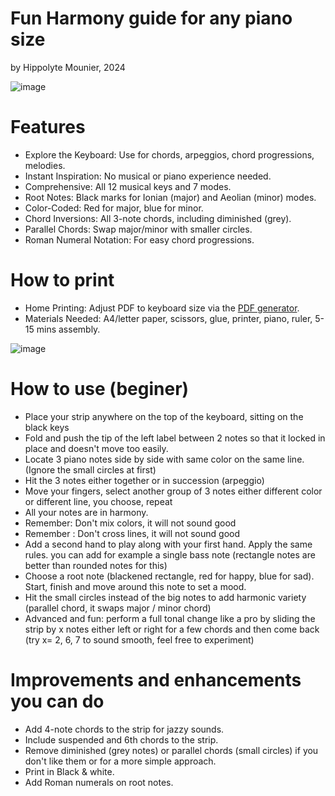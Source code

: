 # Fun Harmony guide for any piano size
by Hippolyte Mounier, 2024


![image](https://github.com/user-attachments/assets/fb1200bb-87b1-4d79-9293-5d27271177d8)

# Features

- Explore the Keyboard: Use for chords, arpeggios, chord progressions, melodies.
- Instant Inspiration: No musical or piano experience needed.
- Comprehensive: All 12 musical keys and 7 modes.
- Root Notes: Black marks for Ionian (major) and Aeolian (minor) modes.
- Color-Coded: Red for major, blue for minor.
- Chord Inversions: All 3-note chords, including diminished (grey).
- Parallel Chords: Swap major/minor with smaller circles.
- Roman Numeral Notation: For easy chord progressions.

# How to print
- Home Printing: Adjust PDF to keyboard size via the [PDF generator](https://hipe-0.github.io/piano-harmony-strip/index.html).
- Materials Needed: A4/letter paper, scissors, glue, printer, piano, ruler, 5-15 mins assembly.

![image](https://github.com/user-attachments/assets/d376860b-ecf5-40b8-9601-576941c7f2ec)

# How to use (beginer)
- Place your strip anywhere on the top of the keyboard, sitting on the black keys
- Fold and push the tip of the left label between 2 notes so that it locked in place and doesn't move too easily.
- Locate 3 piano notes side by side with same color on the same line. (Ignore the small circles at first)
- Hit the 3 notes either together or in succession (arpeggio)
- Move your fingers, select another group of 3 notes either different color or different line, you choose, repeat
- All your notes are in harmony.
- Remember: Don't mix colors, it will not sound good
- Remember : Don't cross lines, it will not sound good
- Add a second hand to play along with your first hand. Apply the same rules. you can add for example a single bass note (rectangle notes are better than rounded notes for this)
- Choose a root note (blackened rectangle, red for happy, blue for sad). Start, finish and move around this note to set a mood. 
- Hit the small circles instead of the big notes to add harmonic variety (parallel chord, it swaps major / minor chord)
- Advanced and fun: perform a full tonal change like a pro by sliding the strip by x notes either left or right for a few chords and then come back (try x= 2, 6, 7 to sound smooth, feel free to experiment)

  
# Improvements and enhancements you can do
- Add 4-note chords to the strip for jazzy sounds.
- Include suspended and 6th chords to the strip.
- Remove diminished (grey notes) or parallel chords (small circles) if you don't like them or for a more simple approach.
- Print in Black & white.
- Add Roman numerals on root notes.
